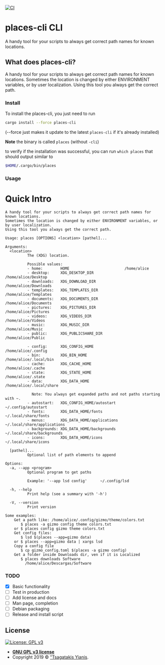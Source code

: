 [![CI](https://github.com/jtsagata/places-cli/workflows/CI/badge.svg)](https://github.com/jtsagata/places-cli/actions)

# places-cli CLI
A handy tool for your scripts to always get correct path names for known locations.


## What does places-cli?

A handy tool for your scripts to always get correct path names for known locations.
Sometimes the location is changed by either ENVIRONMENT variables, or by user localization.
Using this tool you always get the correct path.

### Install

To install the places-cli, you just need to run

```bash
cargo install --force places-cli
```

(--force just makes it update to the latest `places-cli` if it's already installed)

**Note** the binary is called `places` (without `-cli`)

to verify if the installation was successful, you can run `which places` that should output similar to

```sh
$HOME/.cargo/bin/places
```

### Usage

# Quick Intro

```
A handy tool for your scripts to always get correct path names for known locations.
Sometimes the location is changed by either ENVIRONMENT variables, or by user localization.
Using this tool you always get the correct path.

Usage: places [OPTIONS] <location> [pathel]...

Arguments:
  <location>
          The (XDG) location.

          Possible values:
          - home:        HOME                         /home/alice
          - desktop:     XDG_DESKTOP_DIR              /home/alice/Desktop
          - downloads:   XDG_DOWNLOAD_DIR             /home/alice/Downloads
          - templates:   XDG_TEMPLATES_DIR            /home/alice/Templates
          - documents:   XDG_DOCUMENTS_DIR            /home/alice/Documents
          - pictures:    XDG_PICTURES_DIR             /home/alice/Pictures
          - videos:      XDG_VIDEOS_DIR               /home/alice/Videos
          - music:       XDG_MUSIC_DIR                /home/alice/Music
          - public:      XDG_PUBLICSHARE_DIR          /home/alice/Public

          - config:      XDG_CONFIG_HOME               /home/alice/.config
          - bin:         XDG_BIN_HOME                  /home/alice/.local/bin
          - cache:       XDG_CACHE_HOME                /home/alice/.cache
          - state:       XDG_STATE_HOME                /home/alice/.state
          - data:        XDG_DATA_HOME                 /home/alice/.local/share

            Note: You always get expanded paths and not paths starting with ~.
          - autostart:   XDG_CONFIG_HOME/autostart     ~/.config/autostart
          - fonts:       XDG_DATA_HOME/fonts           ~/.local/share/fonts
          - menus:       XDG_DATA_HOME/applications    ~/.local/share/applications
          - backgrounds: XDG_DATA_HOME/backgrounds     ~/.local/share/backgrounds
          - icons:       XDG_DATA_HOME/icons           ~/.local/share/icons

  [pathel]...
          Optional list of path elements to append

Options:
  -a, --app <program>
          Optional program to get paths

          Example: '--app lsd config'      ~/.config/lsd

  -h, --help
          Print help (see a summary with '-h')

  -V, --version
          Print version

Some examples:
	Get a path like: /home/alice/.config/gizmo/theme/colors.txt
	   $ places -a gizmo config theme colors.txt
	or $ places config gizmo theme colors.txt
	Get config files:
	   $ lsd $(places --app=gizmo data)
	or $ places --app=gizmo data | xargs lsd
	Copy a config file
	   $ cp gizmo_config.toml $(places -a gizmo config)
	Get a folder inside Downloads dir, ven if it is Localized
	   $ places downloads Software
	     /home/alice/Descargas/Software

```

### TODO
- [x] Basic functionality
- [ ] Test in production
- [ ] Add license and docs
- [ ] Man page, completion
- [ ] Debian packaging
- [ ] Release and install script

## License

[![License: GPL v3](https://img.shields.io/badge/License-GPLv3-blue.svg)](https://www.gnu.org/licenses/gpl-3.0)

- **[GNU GPL v3 license](https://www.gnu.org/licenses/gpl-3.0)**
- Copyright 2019 © ["Tsagatakis Yianis][me].

[me]: https://linux-user.gr
